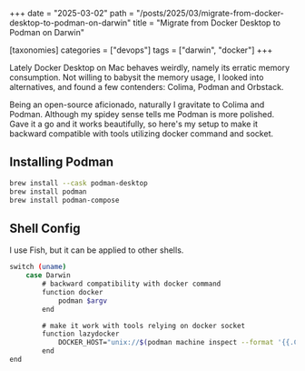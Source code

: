 +++
date = "2025-03-02"
path = "/posts/2025/03/migrate-from-docker-desktop-to-podman-on-darwin"
title = "Migrate from Docker Desktop to Podman on Darwin"

[taxonomies]
categories = ["devops"]
tags = ["darwin", "docker"]
+++

Lately Docker Desktop on Mac behaves weirdly, namely its erratic memory consumption. Not willing to babysit the memory usage, I looked into alternatives, and found a few contenders: Colima, Podman and Orbstack.

Being an open-source aficionado, naturally I gravitate to Colima and Podman. Although my spidey sense tells me Podman is more polished. Gave it a go and it works beautifully, so here's my setup to make it backward compatible with tools utilizing docker command and socket.

## Installing Podman

```bash
brew install --cask podman-desktop
brew install podman
brew install podman-compose
```

## Shell Config

I use Fish, but it can be applied to other shells.

```bash
switch (uname)
    case Darwin
        # backward compatibility with docker command
        function docker
            podman $argv
        end

        # make it work with tools relying on docker socket
        function lazydocker
            DOCKER_HOST="unix://$(podman machine inspect --format '{{.ConnectionInfo.PodmanSocket.Path}}')" "$HOME/.nix-profile/bin/lazydocker"
        end
end
```
